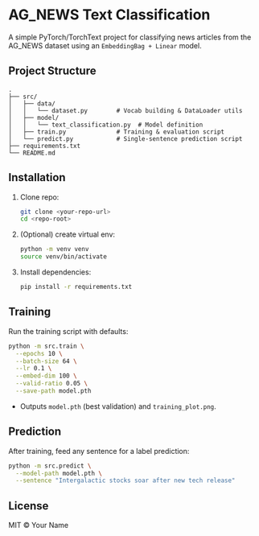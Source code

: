 # AG_NEWS Text Classification

A simple PyTorch/TorchText project for classifying news articles from the AG_NEWS dataset using an `EmbeddingBag + Linear` model.

## Project Structure

```
.
├── src/
│   ├── data/
│   │   └── dataset.py        # Vocab building & DataLoader utils
│   ├── model/
│   │   └── text_classification.py  # Model definition
│   ├── train.py              # Training & evaluation script
│   └── predict.py            # Single‐sentence prediction script
├── requirements.txt
└── README.md
```

## Installation

1. Clone repo:
   ```bash
   git clone <your-repo-url>
   cd <repo-root>
   ```
2. (Optional) create virtual env:
   ```bash
   python -m venv venv
   source venv/bin/activate
   ```
3. Install dependencies:
   ```bash
   pip install -r requirements.txt
   ```

## Training

Run the training script with defaults:
```bash
python -m src.train \
  --epochs 10 \
  --batch-size 64 \
  --lr 0.1 \
  --embed-dim 100 \
  --valid-ratio 0.05 \
  --save-path model.pth
```
- Outputs `model.pth` (best validation) and `training_plot.png`.

## Prediction

After training, feed any sentence for a label prediction:
```bash
python -m src.predict \
  --model-path model.pth \
  --sentence "Intergalactic stocks soar after new tech release"
```

## License

MIT © Your Name